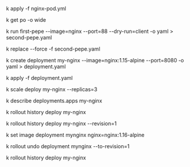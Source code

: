 k apply -f nginx-pod.yml

k get po -o wide

k run first-pepe --image=nginx --port=88 --dry-run=client -o yaml > second-pepe.yaml

k replace --force -f second-pepe.yaml


k create deployment my-nginx --image=nginx:1.15-alpine --port=8080 -o yaml > deployment.yaml


k apply -f deployment.yaml



k scale deploy my-nginx --replicas=3


k describe deployments.apps my-nginx


k rollout history deploy my-nginx


k rollout history deploy my-nginx --revision=1


k set image deployment mynginx nginx=nginx:1.16-alpine


k rollout undo deployment mynginx --to-revision=1

k rollout history deploy my-nginx

